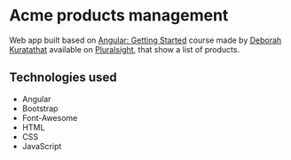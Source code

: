 # Acme products management

Web app built based on [Angular: Getting Started](https://app.pluralsight.com/library/courses/angular-2-getting-started-update/table-of-contents) course made by [Deborah Kuratathat](https://github.com/DeborahK) available on [Pluralsight](https://www.pluralsight.com/), that show a list of products.

## Technologies used

- Angular
- Bootstrap
- Font-Awesome
- HTML
- CSS
- JavaScript
